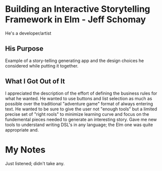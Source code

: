 # Building an Interactive Storytelling Framework in Elm - Jeff Schomay

He's a developer/artist

## His Purpose

Example of a story-telling generating app and the design choices he 
considered while putting it together.

## What I Got Out of It

I appreciated the description of the effort of defining the business rules 
for what he wanted.  He wanted to use buttons and list selection as much as 
possible over the traditional "adventure game" format of always entering 
text.  He wanted to be sure to give the user not "enough tools" but a 
limited precise set of "right rools" to minimize learning curve and focus on
 the fundemental pieces needed to generate an interesting story.  Gave me 
 new tools to understand writing DSL's in any language; the Elm one was 
 quite appropriate and. 
 
# My Notes

Just listened; didn't take any.
